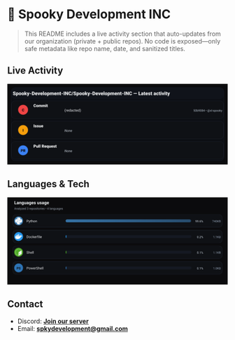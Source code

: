 # 👻 Spooky Development INC

> This README includes a live activity section that auto-updates from our organization (private + public repos). No code is exposed—only safe metadata like repo name, date, and sanitized titles.

## Live Activity
![Repo Snapshot](./assets/repo-snapshot.svg?v=6d3b259f17)

## Languages & Tech
![Languages Usage](./assets/languages.svg?v=ffc520f632)

## Contact
- Discord: **[Join our server](https://discord.gg/XYspZgEEJb)**
- Email: **spkydevelopment@gmail.com**
